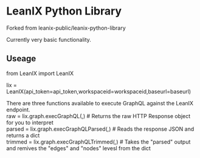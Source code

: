 LeanIX Python Library
======================

Forked from leanix-public/leanix-python-library

Currently very basic functionality.

Useage
------

from LeanIX import LeanIX  

lix = LeanIX(api_token=api_token,workspaceid=workspaceid,baseurl=baseurl)  

There are three functions available to execute GraphQL against the LeanIX endpoint.   
raw = lix.graph.execGraphQL(<query>,<vars>)  # Returns the raw HTTP Response object for you to interpret  
parsed = lix.graph.execGraphQLParsed(<query>,<vars>) # Reads the response JSON and returns a dict  
trimmed = lix.graph.execGraphQLTrimmed(<query>,<vars>) # Takes the "parsed" output and remives the "edges" and "nodes" levesl from the dict  



